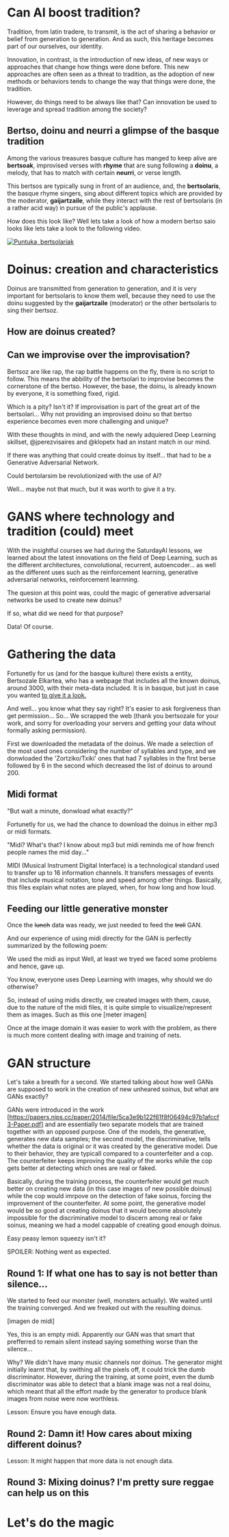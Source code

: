 

# Can AI boost tradition?

Tradition, from latin tradere, to transmit, is the act of sharing a behavior or belief from generation to generation. And as such, this heritage becomes part of our ourselves, our identity.

Innovation, in contrast, is the introduction of new ideas, of new ways or approaches that change how things were done before. This new approaches are often seen as a threat to tradition, as the adoption of new methods or behaviors tends to change the way that things were done, the tradition.

However, do things need to be always like that? Can innovation be used to leverage and spread tradition among the society?

## Bertso, doinu and neurri a glimpse of the basque tradition

Among the various treasures basque culture has manged to keep alive are **bertsoak**, improvised verses with **rhyme** that are sung following a **doinu**, a melody, that has to match with certain **neurri**, or verse length.

This bertsos are typically sung in front of an audience, and, the **bertsolaris**, the basque rhyme singers, sing about different topics which are provided by the moderator, **gaijartzaile**, while they interact with the rest of bertsolaris (in a rather acid way) in pursue of the public's applause.

How does this look like? Well lets take a look of how a modern bertso saio looks like lets take a look to the following video.

[![Puntuka, bertsolariak](bertsolariak_.jpg)](https://www.youtube.com/watch?v=mC6YQ9_aVrs)


# Doinus: creation and characteristics

Doinus are transmitted from generation to generation, and it is very important for bertsolaris to know them well, because they need to use the doinu suggested by the **gaijartzaile** (moderator) or the other bertsolaris to sing their bertsoz.

## How are doinus created?

## Can we improvise over the improvisation?

Bertsoz are like rap, the rap battle happens on the fly, there is no script to follow. This means the abbility of the bertsolari to improvise becomes the cornerstone of the bertso. However, the base, the doinu, is already known by everyone, it is something fixed, rigid.

Which is a pity? Isn't it? If improvisation is part of the great art of the bertsolari... Why not providing an improvised doinu so that bertso experience becomes even more challenging and unique?

With these thoughts in mind, and with the newly adquiered Deep Learning skillset, @jperezvisaires and @klopetx had an instant match in our mind.

If there was anything that could create doinus by itself... that had to be a Generative Adversarial Network.

Could bertolarsim be revolutionized with the use of AI? 

Well... maybe not that much, but it was worth to give it a try.


# GANS where technology and tradition (could) meet


With the insightful courses we had during the SaturdayAI lessons, we learned about the latest innovations on the field of Deep Learning, such as the different architectures, convolutional, recurrent, autoencoder... as well as the different uses such as the reinforcement learning, generative adversarial networks, reinforcement learnning.

The quesion at this point was, could the magic of generative adversarial networks be used to create new doinus?

If so, what did we need for that purpose?

Data! Of course.

# Gathering the data

Fortunetly for us (and for the basque kulture) there exists a entity, Bertsozale Elkartea, who has a webpage that includes all the known doinus, around 3000, with their meta-data included. It is in basque, but just in case you wanted [to give it a look.](https://bdb.bertsozale.eus/web/doinutegia/emaitzak?bilatu=&izena=&hidden_izena=&mota=0&sortzailea=&hidden_sortzailea=&bertsolaria=&hidden_bertsolaria=&jasotzailea=&hidden_jasotzailea=&jasoa=&hidden_jasoa=&urtea=&kriterioak_gorde=1) 

And well... you know what they say right? 
It's easier to ask forgiveness than get permission... 
So... We scrapped the web (thank you bertsozale for your work, and sorry for overloading your servers and getting your data wihout formally asking permission).

First we downloaded the metadata of the doinus. We made a selection of the most used ones considering the number of syllables and type, and we donwloaded the 'Zortziko/Txiki' ones that had 7 syllables in the first berse followed by 6 in the second which decreased the list of doinus to around 200.

## Midi format

"But wait a minute, donwload what exactly?"

Fortunetly for us, we had the chance to download the doinus in either mp3 or midi formats.

"Midi? What's that? I know about mp3 but midi reminds me of how french people names the mid day..."

MIDI (Musical Instrument Digital Interface) is a technological standard used to transfer up to 16 information channels. It transfers messages of events that include musical notation, tone and speed among other things. Basically, this files explain what notes are played, when, for how long and how loud. 

## Feeding our little generative monster

Once the ~~lunch~~ data was ready, we just needed to feed the ~~troll~~ GAN.

And our experience of using midi directly for the GAN is perfectly summarized by the following poem:

We used the midi as input
Well, at least we tryed
we faced some problems
and hence, gave up.

You know, everyone uses Deep Learning with images, why should we do otherwise?

So, instead of using midis directly, we created images with them, cause, due to the nature of the midi files, it is quite simple to visualize/represent them as images. Such as this one [meter imagen]

Once at the image domain it was easier to work with the problem, as there is much more content dealing with image and training of nets.

# GAN structure

Let's take a breath for a second. We started talking about how well GANs are supposed to work in the creation of new unheared soinus, but what are GANs exactly?

GANs were introduced in the work [https://papers.nips.cc/paper/2014/file/5ca3e9b122f61f8f06494c97b1afccf3-Paper.pdf] and are essentially two separate models that are trained together with an opposed purpose. One of the models, the generative, generates new data samples; the second model, the discriminative, tells whether the data is original or it was created by the generative model. Due to their behavior, they are typicall compared to a counterfeiter and a cop. The counterfeiter keeps improving the quality of the works while the cop gets better at detecting which ones are real or faked.

Basically, during the training process, the counterfeiter would get much better on creating new data (in this case images of new possible doinus) while the cop would imrpove on the detection of fake soinus, forcing the improvement of the counterfeiter. At some point, the generative model would be so good at creating doinus that it would become absolutely impossible for the discriminative model to discern among real or fake soinus, meaning we had a model cappable of creating good enough doinus.

Easy peasy lemon squeezy isn't it?

SPOILER: Nothing went as expected.

## Round 1: If what one has to say is not better than silence...

We started to feed our monster (well, monsters actually).
We waited until the training converged.
And we freaked out with the resulting doinus.

[imagen de midi]

Yes, this is an empty midi. Apparently our GAN was that smart that prefferred to remain silent instead saying something worse than the silence...

Why?
We didn't have many music channels nor doinus. The generator might initially learnt that, by swithing all the pixels off, it could trick the dumb discriminator. However, during the training, at some point, even the dumb discriminator was able to detect that a blank image was not a real doinu, which meant that all the effort made by the generator to produce blank images from noise were now worthless. 

Lesson: Ensure you have enough data.


## Round 2: Damn it! How cares about mixing different doinus? 

Lesson: It might happen that more data is not enough data.

## Round 3: Mixing doinus? I'm pretty sure reggae can help us on this


# Let's do the magic

